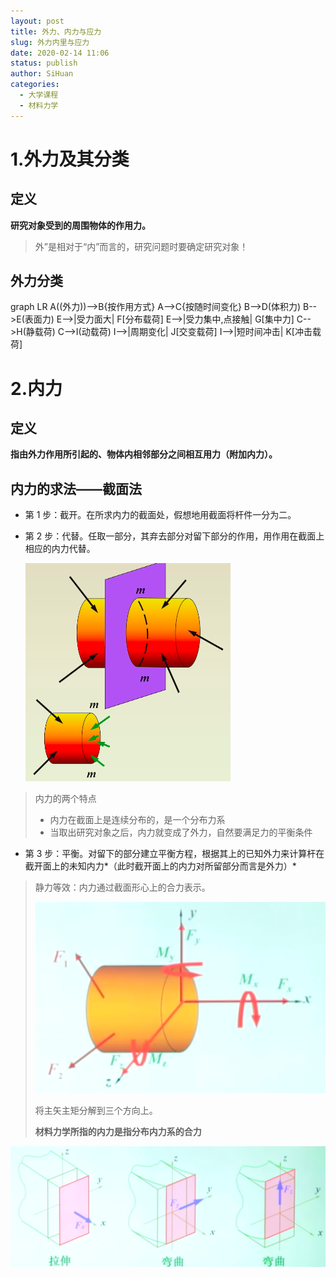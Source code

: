 ```yaml
---
layout: post
title: 外力、内力与应力
slug: 外力内里与应力
date: 2020-02-14 11:06
status: publish
author: SiHuan
categories: 
  - 大学课程
  - 材料力学
---
```


<script src="mermaid.min.js"></script> <script>mermaid.initialize({startOnLoad:true});</script>

# 1.外力及其分类

## 定义

**研究对象受到的周围物体的作用力。**

> 外”是相对于“内”而言的，研究问题时要确定研究对象！

## 外力分类

<div class="mermaid">
graph LR
A((外力))-->B{按作用方式}
A-->C{按随时间变化}
B-->D(体积力)
B-->E(表面力)
E-->|受力面大| F[分布载荷]
E-->|受力集中,点接触| G[集中力]
C-->H(静载荷)
C-->I(动载荷)
I-->|周期变化| J[交变载荷]
I-->|短时间冲击| K[冲击载荷]
</div>

# 2.内力

## 定义

**指由外力作用所引起的、物体内相邻部分之间相互用力（附加内力）。**

## 内力的求法——截面法

- 第 1 步：截开。在所求内力的截面处，假想地用截面将杆件一分为二。

- 第 2 步：代替。任取一部分，其弃去部分对留下部分的作用，用作用在截面上相应的内力代替。

  ![截开并任取一部分](assets/image-20200214113009651.png)

> 内力的两个特点
>
> - 内力在截面上是连续分布的，是一个分布力系
> - 当取出研究对象之后，内力就变成了外力，自然要满足力的平衡条件

- 第 3 步：平衡。对留下的部分建立平衡方程，根据其上的已知外力来计算杆在截开面上的未知内力*（此时截开面上的内力对所留部分而言是外力）*

> 静力等效：内力通过截面形心上的合力表示。
>
> ![分解之后](assets/image-20200214113522456.png)
>
> 将主矢主矩分解到三个方向上。
>
> **材料力学所指的内力是指分布内力系的合力**

![不同方向的变形](assets/image-20200214113731903.png)

